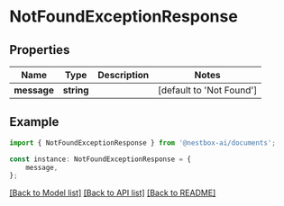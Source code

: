 # NotFoundExceptionResponse


## Properties

Name | Type | Description | Notes
------------ | ------------- | ------------- | -------------
**message** | **string** |  | [default to 'Not Found']

## Example

```typescript
import { NotFoundExceptionResponse } from '@nestbox-ai/documents';

const instance: NotFoundExceptionResponse = {
    message,
};
```

[[Back to Model list]](../README.md#documentation-for-models) [[Back to API list]](../README.md#documentation-for-api-endpoints) [[Back to README]](../README.md)
